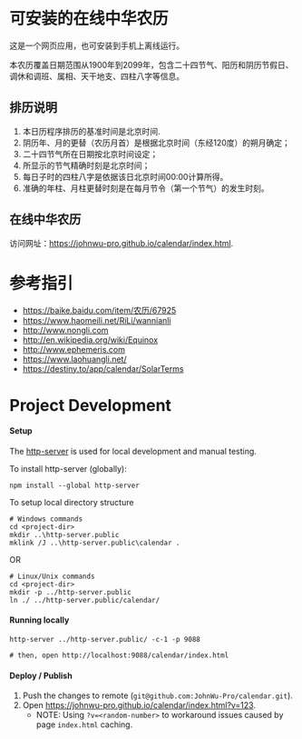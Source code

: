 # 可安装的在线中华农历

这是一个网页应用，也可安装到手机上离线运行。

本农历覆盖日期范围从1900年到2099年，包含二十四节气、阳历和阴历节假日、调休和调班、属相、天干地支、四柱八字等信息。

## 排历说明
1. 本日历程序排历的基准时间是北京时间.
  1. 阴历年、月的更替（农历月首）是根据北京时间（东经120度）的朔月确定；
  1. 二十四节气所在日期按北京时间设定；
  1. 所显示的节气精确时刻是北京时间；
  1. 每日子时的四柱八字是依据该日北京时间00:00计算所得。
1. 准确的年柱、月柱更替时刻是在每月节令（第一个节气）的发生时刻。

## 在线中华农历
访问网址：https://johnwu-pro.github.io/calendar/index.html.

# 参考指引
+ https://baike.baidu.com/item/农历/67925
+ https://www.haomeili.net/RiLi/wannianli
+ http://www.nongli.com
+ http://en.wikipedia.org/wiki/Equinox
+ http://www.ephemeris.com
+ https://www.laohuangli.net/
+ https://destiny.to/app/calendar/SolarTerms

# Project Development
#### Setup
The [http-server](https://github.com/http-party/http-server) is used for local development and manual testing.

To install http-server (globally):
```
npm install --global http-server
```

To setup local directory structure
```
# Windows commands
cd <project-dir>
mkdir ..\http-server.public
mklink /J ..\http-server.public\calendar .
```
OR
```
# Linux/Unix commands
cd <project-dir>
mkdir -p ../http-server.public
ln ./ ../http-server.public/calendar/
```

#### Running locally
```
http-server ../http-server.public/ -c-1 -p 9088

# then, open http://localhost:9088/calendar/index.html
```

#### Deploy / Publish
1. Push the changes to remote (`git@github.com:JohnWu-Pro/calendar.git`).
2. Open https://johnwu-pro.github.io/calendar/index.html?v=123.
   * NOTE: Using `?v=<random-number>` to workaround issues caused by page `index.html` caching.
